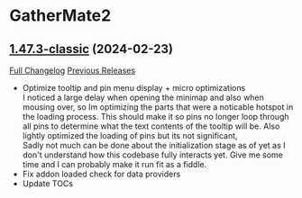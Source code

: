 # GatherMate2

## [1.47.3-classic](https://github.com/Nevcairiel/GatherMate2/tree/1.47.3-classic) (2024-02-23)
[Full Changelog](https://github.com/Nevcairiel/GatherMate2/compare/1.47.2-classic...1.47.3-classic) [Previous Releases](https://github.com/Nevcairiel/GatherMate2/releases)

- Optimize tooltip and pin menu display + micro optimizations  
    I noticed a large delay when opening the minimap and also when mousing over, so Im optimizing the parts that were a noticable hotspot in the loading process. This should make it so pins no longer loop through all pins to determine what the text contents of the tooltip will be. Also lightly optimized the loading of pins but its not significant,  
    Sadly not much can be done about the initialization stage as of yet as I don't understand how this codebase fully interacts yet. Give me some time and I can probably make it run fit as a fiddle.  
- Fix addon loaded check for data providers  
- Update TOCs  
